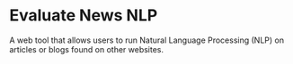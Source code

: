 # Evaluate News NLP
A web tool that allows users to run Natural Language Processing (NLP) on articles or blogs found on other websites.
